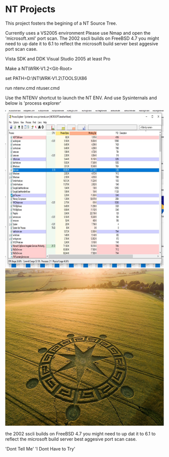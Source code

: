 # NT Projects

This project fosters the begining of a NT Source Tree.

Currently uses a VS2005 environment Please use Nmap and open the 'microsoft.xml'
port scan. The 2002 sscli builds on FreeBSD 4.7 you might need to up date it to 6.1 to reflect the microsoft build server best aggesive port scan case.


Vista SDK and DDK
Visual Studio 2005 at least Pro

Make a NT\WRK-V1.2\<Git-Root>

set PATH=D:\NT\WRK-V1.2\TOOLS\X86

run ntenv.cmd ntuser.cmd

Use the NTENV shortcut to launch the NT ENV. And use Sysinternals and below is 'process explorer'

<img src="Images\process.jpg" width="950" height="500">
<img src="Images\crop-circles-united-kingdom01.jpg" width="950" height="500">

the 2002 sscli builds on FreeBSD 4.7 you might need to up dat it to 6.1 to reflect the microsoft build server best aggesive port scan case.

'Dont Tell Me'
'I Dont Have to Try'